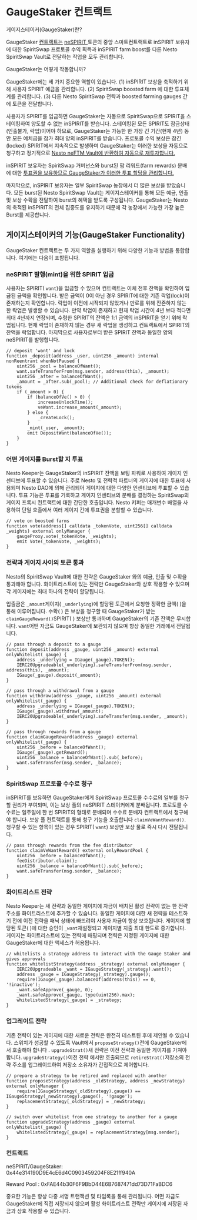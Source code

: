# GaugeStaker 컨트랙트

게이지스테이커(GaugeStaker)란?

GaugeStaker [컨트랙트는](https://github.com/beefyfinance/beefy-contracts/blob/master/contracts/BIFI/strategies/Gauge/GaugeStaker.sol) [neSPIRIT ](../undefined-1/nesto-escrowed/nespirit.md)토큰의 중앙 스마트컨트랙트로 inSPIRIT 보유자에 대한 SpiritSwap 프로토콜 수익 획득과 inSPIRIT farm boost를 다른 Nesto SpiritSwap Vault로 전달하는 작업을 모두 관리합니다.

GaugeStaker는 어떻게 작동합니까?

GaugeStaker에는 세 가지 중요한 역할이 있습니다. (1) inSPIRIT 보상을 축적하기 위해 사용자 SPIRIT 예금을 관리합니다. (2) SpiritSwap boosted farm 에 대한 투표체계를 관리합니다. (3) 다른 Nesto SpiritSwap 전략과 boosted farming gauges 간에 토큰을 전달합니다.

사용자가 SPIRIT를 입금하면 GaugeStaker는 자동으로 SpiritSwap으로 SPIRIT을 스테이킹하여 양도할 수 없는 inSPIRIT를 받습니다. 스테이킹된 모든 SPIRIT도 잠금상태(인출불가, 락업)이어야 하므로, GaugeStaker는 가능한 한 가장 긴 기간(현재 4년) 동안 모든 예치금을 잠가 최대 양의 inSPIRIT를 받습니다. 프로토콜 수익 보상은 잠긴(locked) SPIRIT에서 지속적으로 발생하며 GaugeStaker는 이러한 보상을 자동으로 청구하고 정기적으로 [Nesto neFTM Vault에 반환하여 자동으로 재투자합니다.](https://app.beefy.finance/#/vault/beefy-binspirit)

inSPIRIT 보유자는 SpiritSwap 거버넌스와 burst된 팜 리워드(farm rewards) 분배에 대한 [투표권을 보유하므로 GaugeStaker가 이러한 투표 할당을 관리합니다.](https://docs.beefy.finance/products/beefy-escrowed-tokens/binspirit#can-i-vote-with-binspirit)

마지막으로, inSPIRIT 보유자는 일부 SpiritSwap 농장에서 더 많은 보상을 받았습니다. 모든 burst된 Nesto SpiritSwap Vault는 게이지스테이커를 통해 모든 예금, 인출 및 보상 수확을 전달하여 burst의 혜택을 받도록 구성됩니다. GaugeStaker는 Nesto의 축적된 inSPIRIT의 전체 집중도를 유지하기 때문에 각 농장에서 가능한 가장 높은 Burst를 제공합니다.

## 게이지스테이커의 기능(GaugeStaker Functionality)

GaugeStaker 컨트랙트는 두 가지 역할을 실행하기 위해 다양한 기능과 방법을 통합합니다. 여기에는 다음이 포함됩니다.

### neSPIRIT 발행(mint)을 위한 SPIRIT 입금

사용자는 SPIRIT( `want`)을 입금할 수 있으며 컨트랙트는 이체 전후 잔액을 확인하여 입금된 금액을 확인합니다. 받은 금액이 0이 아닌 경우 SPIRIT에 대한 기존 락업(lock)이 존재하는지 확인합니다. 락업이 이전에 시작되지 않았거나 만료를 위해 잔존하지 않는 한 락업은 발생할 수 있습니다. 만약 락업이 존재하고 현재 락업 시간이 4년 보다 적다면 최대 4년까지 연장되며, 수령한 SPIRIT의 잔액은 1:1 금액의 inSPIRIT을 얻기 위해 락업됩니다. 현재 락업이 존재하지 않는 경우 새 락업을 생성하고 컨트랙트에서 SPIRIT의 잔액을 락업합니다. 마지막으로 사용자로부터 받은 SPIRIT 잔액과 동일한 양의 neSPIRIT를 발행합니다.

```
// deposit 'want' and lock
function _deposit(address _user, uint256 _amount) internal nonReentrant whenNotPaused {
    uint256 _pool = balanceOfWant();    
    want.safeTransferFrom(msg.sender, address(this), _amount);
    uint256 _after = balanceOfWant();    
    _amount = _after.sub(_pool); // Additional check for deflationary tokens
    if (_amount > 0) {
        if (balanceOfVe() > 0) {
            increaseUnlockTime();
            veWant.increase_amount(_amount);        
        } else {            
            _createLock();
        }        
        _mint(_user, _amount);        
        emit DepositWant(balanceOfVe());    
    }
}
```

### 어떤 게이지를 Burst할 지 투표

Nesto Keeper는 GaugeStaker의 inSPIRIT 잔액을 보팅 파워로 사용하여 게이지 인센티브에 투표할 수 있습니다. 주로 Nesto 및 전략적 파트너의 게이지에 대한 투표에 사용되며 Nesto DAO에 의해 관리되어 게이지에 대한 다양한 인센티브에 투표할 수 있습니다. 투표 기능은 투표를 기록하고 게이지 인센티브의 분배를 결정하는 SpiritSwap의 게이지 프록시 컨트랙트에 대한 간단한 호출입니다. Nesto 키퍼는 매개변수 배열을 사용하여 단일 호출에서 여러 게이지 간에 투표권을 분할할 수 있습니다.

```
// vote on boosted farms
function vote(address[] calldata _tokenVote, uint256[] calldata _weights) external onlyManager {    
    gaugeProxy.vote(_tokenVote, _weights);    
    emit Vote(_tokenVote, _weights);
}
```

### 전략과 게이지 사이의 토큰 통과

Nesto의 SpiritSwap Vault에 대한 전략은 GaugeStaker 와의 예금, 인출 및 수확을 통과해야 합니다. 화이트리스트에 있는 전략만 GaugeStaker와 상호 작용할 수 있으며 각 게이지에는 최대 하나의 전략이 할당됩니다.

입출금은 `_amount`게이지( `_underlying`)에 할당된 토큰에서 요청한 정확한 금액( )을 통해 이루어집니다. 수확( ) 은 보상을 청구할 때 GaugeStaker가 받는 `claimGaugeReward()`SPIRIT( ) 보상만 통과하며 GaugeStaker의 기존 잔액은 무시합니다. `want`어떤 자금도 GaugeStaker에 보관되지 않으며 항상 동일한 거래에서 전달됩니다.

```
// pass through a deposit to a gauge
function deposit(address _gauge, uint256 _amount) external onlyWhitelist(_gauge) {
    address _underlying = IGauge(_gauge).TOKEN();    
    IERC20Upgradeable(_underlying).safeTransferFrom(msg.sender, address(this), _amount);    
    IGauge(_gauge).deposit(_amount);
}
    
// pass through a withdrawal from a gauge
function withdraw(address _gauge, uint256 _amount) external onlyWhitelist(_gauge) {
    address _underlying = IGauge(_gauge).TOKEN();    
    IGauge(_gauge).withdraw(_amount);    
    IERC20Upgradeable(_underlying).safeTransfer(msg.sender, _amount);
}

// pass through rewards from a gauge
function claimGaugeReward(address _gauge) external onlyWhitelist(_gauge) {
    uint256 _before = balanceOfWant();
    IGauge(_gauge).getReward();
    uint256 _balance = balanceOfWant().sub(_before);
    want.safeTransfer(msg.sender, _balance);
}

```

### SpiritSwap 프로토콜 수수료 청구

inSPIRIT를 보유하면 GaugeStaker에게 SpiritSwap 프로토콜 수수료의 일부를 청구할 권리가 부여되며, 이는 보상 풀의 neSPIRIT 스테이커에게 분배됩니다. 프로토콜 수수료는 일주일에 한 번 SPIRIT의 형태로 분배되며 수수료 분배자 컨트랙트에서 청구해야 합니다. 보상 풀 컨트랙트를 통해 청구 기능을 호출합니다 `claimVeWantReward()`. 청구할 수 있는 항목이 있는 경우 SPIRIT( `want`) 보상만 보상 풀로 즉시 다시 전달됩니다.

```
// pass through rewards from the fee distributor
function claimVeWantReward() external onlyRewardPool {    
    uint256 _before = balanceOfWant();    
    feeDistributor.claim();    
    uint256 _balance = balanceOfWant().sub(_before);    
    want.safeTransfer(msg.sender, _balance);
}
```

### 화이트리스트 전략

Nesto Keeper는 새 전략과 동일한 게이지에 자금이 배치된 활성 전략이 없는 한 전략 주소를 화이트리스트에 추가할 수 있습니다. 동일한 게이지에 대한 새 전략을 테스트하기 전에 이전 전략을 패닉 상태에 빠뜨려야 사용자 자금이 항상 보호됩니다. 게이지에 할당된 토큰( )에 대한 승인이 `_want`재설정되고 게이지별 지출 최대 한도로 증가합니다. 게이지는 화이트리스트에 있는 전략에 매핑되며 전략은 지정된 게이지에 대한 GaugeStaker에 대한 액세스가 허용됩니다.

```
// whitelists a strategy address to interact with the Gauge Staker and gives approvals
function whitelistStrategy(address _strategy) external onlyManager {    
    IERC20Upgradeable _want = IGaugeStrategy(_strategy).want();    
    address _gauge = IGaugeStrategy(_strategy).gauge();    
    require(IGauge(_gauge).balanceOf(address(this)) == 0, '!inactive');    
    _want.safeApprove(_gauge, 0);    
    _want.safeApprove(_gauge, type(uint256).max);    
    whitelistedStrategy[_gauge] = _strategy;
}
```

### 업그레이드 전략

기존 전략이 있는 게이지에 대한 새로운 전략은 완전히 테스트된 후에 제안될 수 있습니다. 스위치가 성공할 수 있도록 Vault에서 `proposeStrategy()`전에 GaugeStaker에서 호출해야 합니다 . `upgradeStrat()`새 전략은 이전 전략과 동일한 게이지를 가져야 합니다. `upgradeStrategy()`이전 전략 에서만 호출되므로 `retireStrat()`저장소의 전략 주소를 업그레이드하여 저장소 소유자가 간접적으로 제어합니다.

```
// prepare a strategy to be retired and replaced with another
function proposeStrategy(address _oldStrategy, address _newStrategy) external onlyManager {    
    require(IGaugeStrategy(_oldStrategy).gauge() == IGaugeStrategy(_newStrategy).gauge(), '!gauge');    
    replacementStrategy[_oldStrategy] = _newStrategy;
}

// switch over whitelist from one strategy to another for a gauge
function upgradeStrategy(address _gauge) external onlyWhitelist(_gauge) {
    whitelistedStrategy[_gauge] = replacementStrategy[msg.sender];
}

```

### 컨트랙트

neSPIRIT/GaugeStaker: 0x44e314190D9E4cE6d4C0903459204F8E21ff940A

Reward Pool : 0xFAE44b30F6F9BbD44E6B7687471dd73D71FaBDC6

중요한 기능은 항상 다중 서명 트랜잭션 및 타임록을 통해 관리됩니다. 어떤 자금도 GaugeStaker에 직접 저장되지 않으며 활성 화이트리스트 전략만 게이지에 저장된 자금과 상호 작용할 수 있습니다.
